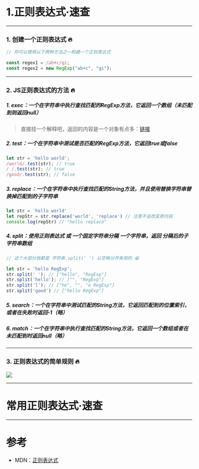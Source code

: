 # 1.正则表达式·速查

---

### 1. 创建一个正则表达式 🔥

```javascript
// 你可以使用以下两种方法之一构建一个正则表达式

const regex1 = /ab+c/gi;
const regex2 = new RegExp("ab+c", "gi");

```

---

### 2. JS正则表达式的方法 🔥

##### 1. exec：一个在字符串中执行查找匹配的RegExp方法，它返回一个数组（未匹配到则返回null）

> 直接挂一个解释吧，返回的内容是一个对象有点多：[链接](https://developer.mozilla.org/zh-CN/docs/Web/JavaScript/Reference/Global_Objects/RegExp/exec)


##### 2. test：一个在字符串中测试是否匹配的RegExp方法，它返回true或false

```javascript
let str = 'hello world';
/world/.test(str); // true
/ /.test(str); // true
/good/.test(str); // false
```


##### 3. replace：一个在字符串中执行查找匹配的String方法，并且使用替换字符串替换掉匹配到的子字符串

```javascript
let str = 'hello world'
let repStr = str.replace('world', 'replace') // 注意不会改变原内容
console.log(repStr) // "hello replace"
```


##### 4. split：使用正则表达式 或 一个固定字符串分隔 一个字符串，返回 分隔后的子字符串数组

```javascript
// 这个大部分我都是 字符串.split(' ') 以空格分开来用的 😁

let str = 'hello RegExp';
str.split(' '); // ["hello", "RegExp"]
str.split('hello'); // ["", "RegExp"]
str.split('l'); // ["he", "", "o RegExp"]
str.split('good') // ["hello RegExp"]
```


##### 5. search：一个在字符串中测试匹配的String方法，它返回匹配到的位置索引，或者在失败时返回-1（略）


##### 6. match：一个在字符串中执行查找匹配的String方法，它返回一个数组或者在未匹配到时返回null（略）


---

### 3. 正则表达式的简单规则 🔥

<img src="https://itzkp-1253302184.cos.ap-beijing.myqcloud.com/notes/1.quickcheck/4.%E5%85%B6%E4%BB%96/1.png" />

---

# 常用正则表达式·速查

---

# 参考

- MDN：[正则表达式](https://developer.mozilla.org/zh-CN/docs/Web/JavaScript/Guide/Regular_Expressions)